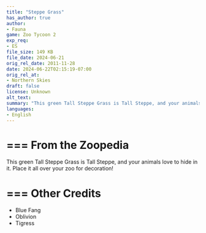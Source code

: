 ```yaml
---
title: "Steppe Grass"
has_author: true
author: 
- Fauna
game: Zoo Tycoon 2
exp_req: 
- ES
file_size: 149 KB
file_date: 2024-06-21
orig_rel_date: 2011-11-28
date: 2024-06-22T02:15:19-07:00
orig_rel_at: 
- Northern Skies
draft: false
license: Unknown
alt_text: 
summary: "This green Tall Steppe Grass is Tall Steppe, and your animals love to hide in it. Place it all over your zoo for decoration!"
languages:
- English
---
```

===
From the Zoopedia
===

This green Tall Steppe Grass is Tall Steppe, and your animals love to hide in it. Place it all over your zoo for decoration!

===
Other Credits
===

- Blue Fang
- Oblivion
- Tigress
